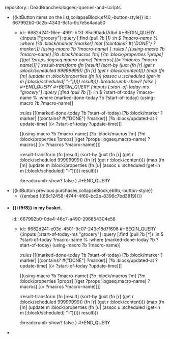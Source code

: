 repository:: DeadBranches/logseq-queries-and-scripts

- {{kitButton items on the list,collapseBlock,ef40,-button-style}}
  id:: 667992b0-0c2b-4343-9c1a-9c7e5e4ada50
	- id:: 6682d241-16ee-4991-bf3f-85c90add7dbd
	  #+BEGIN_QUERY
	  {:inputs ["grocery"]
	   :query
	   [:find (pull ?b [*])
	    :in $ ?macro-name %
	    :where
	    [?b :block/marker ?marker]
	    (not [(contains? #{"DONE"} ?marker)])
	    (using-macro ?b ?macro-name)
	   ]
	  :rules [
	          [(using-macro ?b ?macro-name)
	           [?b :block/macros ?m]
	           [?m :block/properties ?props]
	           [(get ?props :logseq.macro-name) ?macros]
	           [(= ?macros ?macro-name)]]
	  ]
	   :result-transform
	   (fn [result]
	     (sort-by 
	      (juxt
	       (fn [r] (get r :block/scheduled 99999999)) 
	       (fn [r] (get r :block/content))) 
	      (map 
	       (fn [m] 
	         (update 
	          m :block/properties 
	          (fn [u] 
	            (assoc 
	             u :scheduled (get-in m [:block/scheduled] "-")))))
	       result))) 
	   :breadcrumb-show? false
	    }
	  #+END_QUERY
	  #+BEGIN_QUERY
	  {:inputs [:start-of-today-ms "grocery"]
	   :query
	   [:find (pull ?b [*])
	    :in $ ?start-of-today ?macro-name %
	    :where
	    (marked-done-today ?b ?start-of-today)
	    (using-macro ?b ?macro-name)]
	   
	   :rules 
	   [[(marked-done-today ?b ?start-of-today)
	     [?b :block/marker ?marker]
	     [(contains? #{"DONE"} ?marker)]
	     [?b :block/updated-at ?update-time]
	     [(< ?start-of-today ?update-time)]]
	  
	    [(using-macro ?b ?macro-name)
	     [?b :block/macros ?m]
	     [?m :block/properties ?props]
	     [(get ?props :logseq.macro-name) ?macros]
	     [(= ?macros ?macro-name)]]]
	  
	   :result-transform 
	   (fn [result]
	     (sort-by
	      (juxt
	       (fn [r] (get r :block/scheduled 99999999))
	       (fn [r] (get r :block/content)))
	      (map (fn [m]
	             (update m :block/properties (fn [u] (assoc u
	                                    :scheduled (get-in m [:block/scheduled] "-"))))) result)))
	  
	   :breadcrumb-show? false
	  }
	  #+END_QUERY
- {{kitButton previous purchases,collapseBlock,eb9b,-button-style}}
	- {{embed ((66c12458-4744-4f60-bc2b-8396c7bd3819))}}
- #### {{i f5f8}} in my basket..
  id:: 667992b0-0de4-46c7-a490-296854304e56
	- id:: 6682d241-e03c-4501-9c07-243c18d7f606
	  #+BEGIN_QUERY
	  {:inputs [:start-of-today-ms "grocery"]
	   :query
	   [:find (pull ?b [*])
	    :in $ ?start-of-today ?macro-name %
	    :where
	    (marked-done-today ?b ?start-of-today)
	    (using-macro ?b ?macro-name)]
	   
	   :rules 
	   [[(marked-done-today ?b ?start-of-today)
	     [?b :block/marker ?marker]
	     [(contains? #{"DONE"} ?marker)]
	     [?b :block/updated-at ?update-time]
	     [(< ?start-of-today ?update-time)]]
	  
	    [(using-macro ?b ?macro-name)
	     [?b :block/macros ?m]
	     [?m :block/properties ?props]
	     [(get ?props :logseq.macro-name) ?macros]
	     [(= ?macros ?macro-name)]]]
	  
	   :result-transform 
	   (fn [result]
	     (sort-by
	      (juxt
	       (fn [r] (get r :block/scheduled 99999999))
	       (fn [r] (get r :block/content)))
	      (map (fn [m]
	             (update m :block/properties (fn [u] (assoc u
	                                    :scheduled (get-in m [:block/scheduled] "-"))))) result)))
	  
	   :breadcrumb-show? false
	  }
	  #+END_QUERY
-

